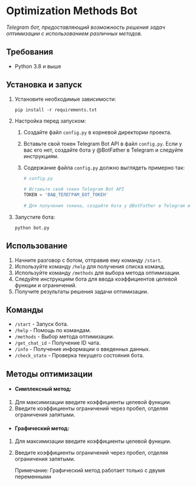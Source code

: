 # Optimization Methods Bot

_Telegram бот, предоставляющий возможность решения задач оптимизации с использованием различных методов._


## Требования

- Python 3.8 и выше

## Установка и запуск

1. Установите необходимые зависимости:

    ```shell
    pip install -r requirements.txt
    ```
2. Настройка перед запуском:

    1. Создайте файл `config.py` в корневой директории проекта.
    2. Вставьте свой токен Telegram Bot API в файл `config.py`. Если у вас его нет, создайте бота у @BotFather в
       Telegram и следуйте инструкциям.
    3. Содержание файла `config.py` должно выглядеть примерно так:

       ```python
       # config.py
 
       # Вставьте свой токен Telegram Bot API
       TOKEN = 'ВАШ_ТЕЛЕГРАМ_БОТ_ТОКЕН'
 
       # Для получения токена, создайте бота у @BotFather в Telegram и следуйте инструкциям.
       ```

3. Запустите бота:

    ```shell
    python bot.py
    ```

## Использование

1. Начните разговор с ботом, отправив ему команду `/start`.
2. Используйте команду `/help` для получения списка команд.
3. Используйте команду `/methods` для выбора метода оптимизации.
4. Следуйте инструкциям бота для ввода коэффициентов целевой функции и ограничений.
5. Получите результаты решения задачи оптимизации.

## Команды

- `/start` - Запуск бота.
- `/help` - Помощь по командам.
- `/methods` - Выбор метода оптимизации.
- `/get_chat_id` - Получение ID чата.
- `/info` - Получение информации о введенных данных.
- `/check_state` - Проверка текущего состояния бота.

## Методы оптимизации

- #### Симплексный метод:

1. Для максимизации введите коэффициенты целевой функции.
2. Введите коэффициенты ограничений через пробел, отделяя ограничения запятыми.

- #### Графический метод:

1. Для максимизации введите коэффициенты целевой функции.
2. Введите коэффициенты ограничений через пробел, отделяя ограничения запятыми.

   Примечание: Графический метод работает только с двумя переменными
